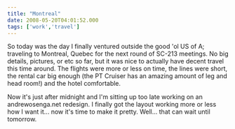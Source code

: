 ```yaml
---
title: "Montreal"
date: 2008-05-20T04:01:52.000
tags: ['work','travel']
---
```


So today was the day I finally ventured outside the good 'ol US of A; traveling to Montreal, Quebec for the next round of SC-213 meetings. No big details, pictures, or etc so far, but it was nice to actually have decent travel this time around. The flights were more or less on time, the lines were short, the rental car big enough (the PT Cruiser has an amazing amount of leg and head room!) and the hotel comfortable.

Now it's just after midnight and I'm sitting up too late working on an andrewosenga.net redesign. I finally got the layout working more or less how I want it... now it's time to make it pretty. Well... that can wait until tomorrow.
